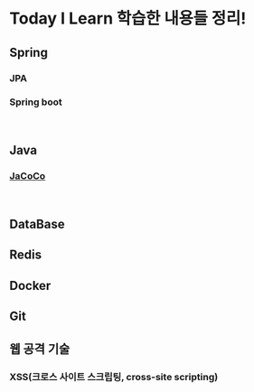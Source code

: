 # Today I Learn 학습한 내용들 정리! 

## Spring
### JPA

### Spring boot

<br/>

## Java
### [JaCoCo](https://github.com/yeonjiyeon/TIL/blob/main/Java/JaCoCo.md)

<br/>


## DataBase

## Redis 

## Docker

## Git

## 웹 공격 기술
### XSS(크로스 사이트 스크립팅, cross-site scripting)
